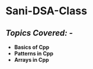 # Sani-DSA-Class

## *Topics Covered: -*

* **Basics of Cpp**
* **Patterns in Cpp**
* **Arrays in Cpp**
